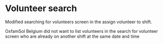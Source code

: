# Volunteer search

Modified searching for volunteers screen in the assign volunteer to shift.

OxfamSol Belgium did not want to list volunteers in the search for volunteer screen who are already on another shift 
at the same date and time